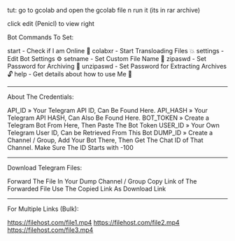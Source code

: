 

tut: go to gcolab and open the gcolab file n run it (its in rar archive)


click edit (Penicl) to view right

Bot Commands To Set:

start -  Check if I am Online 📲
colabxr - Start Transloading Files 💥
settings - Edit Bot Settings ⚙
setname - Set Custom File Name 📛
zipaswd - Set Password for Archiving 🔐
unzipaswd - Set Password for Extracting Archives 🔓
help - Get details about how to use Me 🧐

---------------------------------------------------------------------


About The Credentials:


API_ID » Your Telegram API ID, Can Be Found Here.
API_HASH » Your Telegram API HASH, Can Also Be Found Here.
BOT_TOKEN » Create a Telegram Bot From Here, Then Paste The Bot Token
USER_ID » Your Own Telegram User ID, Can be Retrieved From This Bot
DUMP_ID » Create a Channel / Group, Add Your Bot There, Then Get The Chat ID of That Channel. Make Sure The ID Starts with -100

-------------------------------------------------------------


Download Telegram Files:

Forward The File In Your Dump Channel / Group
Copy Link of The Forwarded File
Use The Copied Link As Download Link

------------------------------------------------




For Multiple Links (Bulk):

  https://filehost.com/file1.mp4
  https://filehost.com/file2.mp4
  https://filehost.com/file3.mp4
